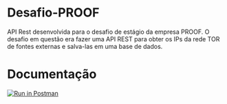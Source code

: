 # Desafio-PROOF

API Rest desenvolvida para o desafio de estágio da empresa PROOF.
O desafio em questão era fazer uma API REST para obter os IPs da rede TOR de fontes externas e salva-las em uma base de dados.

# Documentação

[![Run in Postman](https://run.pstmn.io/button.svg)](https://app.getpostman.com/run-collection/22990575-4b962356-881b-450a-b394-cb80b6e64f44?action=collection%2Ffork&collection-url=entityId%3D22990575-4b962356-881b-450a-b394-cb80b6e64f44%26entityType%3Dcollection%26workspaceId%3Dd1403ab9-7247-44ab-93b0-77dbe8a082f4)
